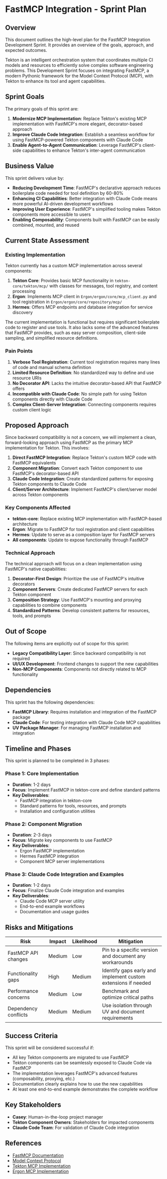 # FastMCP Integration - Sprint Plan

## Overview

This document outlines the high-level plan for the FastMCP Integration Development Sprint. It provides an overview of the goals, approach, and expected outcomes.

Tekton is an intelligent orchestration system that coordinates multiple CI models and resources to efficiently solve complex software engineering problems. This Development Sprint focuses on integrating FastMCP, a modern Pythonic framework for the Model Context Protocol (MCP), with Tekton to enhance its tool and agent capabilities.

## Sprint Goals

The primary goals of this sprint are:

1. **Modernize MCP Implementation**: Replace Tekton's existing MCP implementation with FastMCP's more elegant, decorator-based approach
2. **Improve Claude Code Integration**: Establish a seamless workflow for using FastMCP-powered Tekton components with Claude Code
3. **Enable Agent-to-Agent Communication**: Leverage FastMCP's client-side capabilities to enhance Tekton's inter-agent communication

## Business Value

This sprint delivers value by:

- **Reducing Development Time**: FastMCP's declarative approach reduces boilerplate code needed for tool definition by 60-80%
- **Enhancing CI Capabilities**: Better integration with Claude Code means more powerful AI-driven development workflows
- **Improving User Experience**: FastMCP's simplified tooling makes Tekton components more accessible to users
- **Enabling Composability**: Components built with FastMCP can be easily combined, mounted, and reused

## Current State Assessment

### Existing Implementation

Tekton currently has a custom MCP implementation across several components:

1. **Tekton Core**: Provides basic MCP functionality in `tekton-core/tekton/mcp/` with classes for messages, tool registry, and content processing
2. **Ergon**: Implements MCP client in `Ergon/ergon/core/mcp_client.py` and tool registration in `Ergon/ergon/core/repository/mcp/`
3. **Hermes**: Offers MCP endpoints and database integration for service discovery

The current implementation is functional but requires significant boilerplate code to register and use tools. It also lacks some of the advanced features that FastMCP provides, such as easy server composition, client-side sampling, and simplified resource definitions.

### Pain Points

1. **Verbose Tool Registration**: Current tool registration requires many lines of code and manual schema definition
2. **Limited Resource Definition**: No standardized way to define and use resource URIs
3. **No Decorator API**: Lacks the intuitive decorator-based API that FastMCP offers
4. **Incompatible with Claude Code**: No simple path for using Tekton components directly with Claude Code
5. **Complex Client-Server Integration**: Connecting components requires custom client logic

## Proposed Approach

Since backward compatibility is not a concern, we will implement a clean, forward-looking approach using FastMCP as the primary MCP implementation for Tekton. This involves:

1. **Direct FastMCP Integration**: Replace Tekton's custom MCP code with FastMCP equivalents
2. **Component Migration**: Convert each Tekton component to use FastMCP's decorator-based API
3. **Claude Code Integration**: Create standardized patterns for exposing Tekton components to Claude Code
4. **Client/Server Architecture**: Implement FastMCP's client/server model across Tekton components

### Key Components Affected

- **tekton-core**: Replace existing MCP implementation with FastMCP-based architecture
- **Ergon**: Migrate to FastMCP for tool registration and client capabilities
- **Hermes**: Update to serve as a composition layer for FastMCP servers
- **All components**: Update to expose functionality through FastMCP

### Technical Approach

The technical approach will focus on a clean implementation using FastMCP's native capabilities:

1. **Decorator-First Design**: Prioritize the use of FastMCP's intuitive decorators
2. **Component Servers**: Create dedicated FastMCP servers for each Tekton component
3. **Composition Strategy**: Use FastMCP's mounting and proxying capabilities to combine components
4. **Standardized Patterns**: Develop consistent patterns for resources, tools, and prompts

## Out of Scope

The following items are explicitly out of scope for this sprint:

- **Legacy Compatibility Layer**: Since backward compatibility is not required
- **UI/UX Development**: Frontend changes to support the new capabilities
- **Non-MCP Components**: Components not directly related to MCP functionality

## Dependencies

This sprint has the following dependencies:

- **FastMCP Library**: Requires installation and integration of the FastMCP package
- **Claude Code**: For testing integration with Claude Code MCP capabilities
- **UV Package Manager**: For managing FastMCP installation and integration

## Timeline and Phases

This sprint is planned to be completed in 3 phases:

### Phase 1: Core Implementation
- **Duration**: 1-2 days
- **Focus**: Implement FastMCP in tekton-core and define standard patterns
- **Key Deliverables**: 
  - FastMCP integration in tekton-core
  - Standard patterns for tools, resources, and prompts
  - Installation and configuration utilities

### Phase 2: Component Migration
- **Duration**: 2-3 days
- **Focus**: Migrate key components to use FastMCP
- **Key Deliverables**:
  - Ergon FastMCP implementation
  - Hermes FastMCP integration
  - Component MCP server implementations

### Phase 3: Claude Code Integration and Examples
- **Duration**: 1-2 days
- **Focus**: Finalize Claude Code integration and examples
- **Key Deliverables**:
  - Claude Code MCP server utility
  - End-to-end example workflows
  - Documentation and usage guides

## Risks and Mitigations

| Risk | Impact | Likelihood | Mitigation |
|------|--------|------------|------------|
| FastMCP API changes | Medium | Low | Pin to a specific version and document any workarounds |
| Functionality gaps | High | Medium | Identify gaps early and implement custom extensions if needed |
| Performance concerns | Medium | Low | Benchmark and optimize critical paths |
| Dependency conflicts | Medium | Medium | Use isolation through UV and document requirements |

## Success Criteria

This sprint will be considered successful if:

- All key Tekton components are migrated to use FastMCP
- Tekton components can be seamlessly exposed to Claude Code via FastMCP
- The implementation leverages FastMCP's advanced features (composability, proxying, etc.)
- Documentation clearly explains how to use the new capabilities
- At least one end-to-end example demonstrates the complete workflow

## Key Stakeholders

- **Casey**: Human-in-the-loop project manager
- **Tekton Component Owners**: Stakeholders for impacted components
- **Claude Code Team**: For validation of Claude Code integration

## References

- [FastMCP Documentation](https://gofastmcp.com)
- [Model Context Protocol](https://modelcontextprotocol.io)
- [Tekton MCP Implementation](/Tekton/tekton-core/tekton/mcp/)
- [Ergon MCP Implementation](/Tekton/Ergon/ergon/core/repository/mcp/)